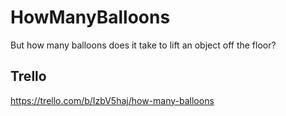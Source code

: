 # HowManyBalloons

But how many balloons does it take to lift an object off the floor?

## Trello
https://trello.com/b/IzbV5haj/how-many-balloons
